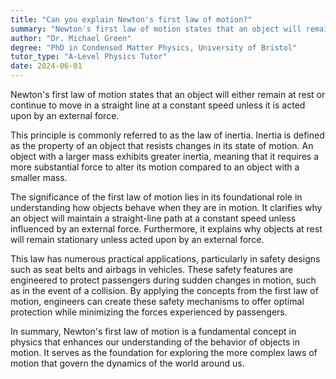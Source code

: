 ```yaml
---
title: "Can you explain Newton's first law of motion?"
summary: "Newton's first law of motion states that an object will remain at rest or in uniform motion in a straight line unless acted upon by an external force."
author: "Dr. Michael Green"
degree: "PhD in Condensed Matter Physics, University of Bristol"
tutor_type: "A-Level Physics Tutor"
date: 2024-06-01
---
```


Newton's first law of motion states that an object will either remain at rest or continue to move in a straight line at a constant speed unless it is acted upon by an external force. 

This principle is commonly referred to as the law of inertia. Inertia is defined as the property of an object that resists changes in its state of motion. An object with a larger mass exhibits greater inertia, meaning that it requires a more substantial force to alter its motion compared to an object with a smaller mass.

The significance of the first law of motion lies in its foundational role in understanding how objects behave when they are in motion. It clarifies why an object will maintain a straight-line path at a constant speed unless influenced by an external force. Furthermore, it explains why objects at rest will remain stationary unless acted upon by an external force.

This law has numerous practical applications, particularly in safety designs such as seat belts and airbags in vehicles. These safety features are engineered to protect passengers during sudden changes in motion, such as in the event of a collision. By applying the concepts from the first law of motion, engineers can create these safety mechanisms to offer optimal protection while minimizing the forces experienced by passengers.

In summary, Newton's first law of motion is a fundamental concept in physics that enhances our understanding of the behavior of objects in motion. It serves as the foundation for exploring the more complex laws of motion that govern the dynamics of the world around us.
    